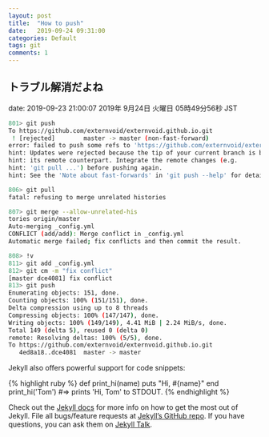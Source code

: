 ```yaml
---
layout: post
title:  "How to push"
date:   2019-09-24 09:31:00
categories: Default
tags: git
comments: 1
---
```

## トラブル解消だよね
date:   2019-09-23 21:00:07
2019年 9月24日 火曜日 05時49分56秒 JST

```bash
801> git push
To https://github.com/externvoid/externvoid.github.io.git
 ! [rejected]        master -> master (non-fast-forward)
error: failed to push some refs to 'https://github.com/externvoid/externvoid.github.io.git'
hint: Updates were rejected because the tip of your current branch is behind
hint: its remote counterpart. Integrate the remote changes (e.g.
hint: 'git pull ...') before pushing again.
hint: See the 'Note about fast-forwards' in 'git push --help' for details.

806> git pull
fatal: refusing to merge unrelated histories

807> git merge --allow-unrelated-his
tories origin/master
Auto-merging _config.yml
CONFLICT (add/add): Merge conflict in _config.yml
Automatic merge failed; fix conflicts and then commit the result.

808> !v
811> git add _config.yml 
812> git cm -m "fix conflict"
[master dce4081] fix conflict
813> git push
Enumerating objects: 151, done.
Counting objects: 100% (151/151), done.
Delta compression using up to 8 threads
Compressing objects: 100% (147/147), done.
Writing objects: 100% (149/149), 4.41 MiB | 2.24 MiB/s, done.
Total 149 (delta 5), reused 0 (delta 0)
remote: Resolving deltas: 100% (5/5), done.
To https://github.com/externvoid/externvoid.github.io.git
   4ed8a18..dce4081  master -> master
```

Jekyll also offers powerful support for code snippets:

{% highlight ruby %}
def print_hi(name)
  puts "Hi, #{name}"
end
print_hi('Tom')
#=> prints 'Hi, Tom' to STDOUT.
{% endhighlight %}

Check out the [Jekyll docs][jekyll-docs] for more info on how to get the most out of Jekyll. File all bugs/feature requests at [Jekyll’s GitHub repo][jekyll-gh]. If you have questions, you can ask them on [Jekyll Talk][jekyll-talk].

[jekyll-docs]: https://jekyllrb.com/docs/home
[jekyll-gh]:   https://github.com/jekyll/jekyll
[jekyll-talk]: https://talk.jekyllrb.com/
